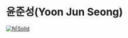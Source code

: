 # **윤준성(Yoon Jun Seong)**


[![N|Solid](https://png.pngtree.com/png-vector/20221018/ourmid/pngtree-instagram-icon-png-image_6315974.png)](https://www.instagram.com/heavyrain_on/?hl=ko)
